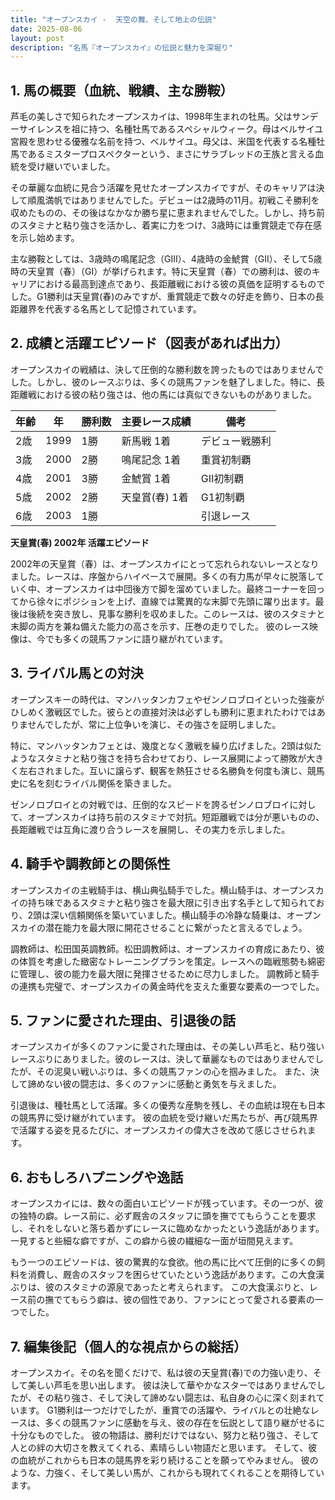 ```yaml
---
title: "オープンスカイ -  天空の舞、そして地上の伝説"
date: 2025-08-06
layout: post
description: "名馬『オープンスカイ』の伝説と魅力を深堀り"
---
```


## 1. 馬の概要（血統、戦績、主な勝鞍）

芦毛の美しさで知られたオープンスカイは、1998年生まれの牡馬。父はサンデーサイレンスを祖に持つ、名種牡馬であるスペシャルウィーク。母はベルサイユ宮殿を思わせる優雅な名前を持つ、ベルサイユ。母父は、米国を代表する名種牡馬であるミスタープロスペクターという、まさにサラブレッドの王族と言える血統を受け継いでいました。

その華麗な血統に見合う活躍を見せたオープンスカイですが、そのキャリアは決して順風満帆ではありませんでした。デビューは2歳時の11月。初戦こそ勝利を収めたものの、その後はなかなか勝ち星に恵まれませんでした。しかし、持ち前のスタミナと粘り強さを活かし、着実に力をつけ、3歳時には重賞競走で存在感を示し始めます。

主な勝鞍としては、3歳時の鳴尾記念（GIII）、4歳時の金鯱賞（GII）、そして5歳時の天皇賞（春）（GI）が挙げられます。特に天皇賞（春）での勝利は、彼のキャリアにおける最高到達点であり、長距離戦における彼の真価を証明するものでした。G1勝利は天皇賞(春)のみですが、重賞競走で数々の好走を飾り、日本の長距離界を代表する名馬として記憶されています。


## 2. 成績と活躍エピソード（図表があれば出力）

オープンスカイの戦績は、決して圧倒的な勝利数を誇ったものではありませんでした。しかし、彼のレースぶりは、多くの競馬ファンを魅了しました。特に、長距離戦における彼の粘り強さは、他の馬には真似できないものがありました。

| 年齢 | 年 | 勝利数 | 主要レース成績 | 備考 |
|---|---|---|---|---|
| 2歳 | 1999 | 1勝 | 新馬戦 1着 | デビュー戦勝利 |
| 3歳 | 2000 | 2勝 | 鳴尾記念 1着 | 重賞初制覇 |
| 4歳 | 2001 | 3勝 | 金鯱賞 1着 | GII初制覇 |
| 5歳 | 2002 | 2勝 | 天皇賞(春) 1着 | G1初制覇 |
| 6歳 | 2003 | 1勝 |  |  引退レース |


**天皇賞(春) 2002年 活躍エピソード**

2002年の天皇賞（春）は、オープンスカイにとって忘れられないレースとなりました。レースは、序盤からハイペースで展開。多くの有力馬が早々に脱落していく中、オープンスカイは中団後方で脚を溜めていました。最終コーナーを回ってから徐々にポジションを上げ、直線では驚異的な末脚で先頭に躍り出ます。最後は後続を突き放し、見事な勝利を収めました。このレースは、彼のスタミナと末脚の両方を兼ね備えた能力の高さを示す、圧巻の走りでした。  彼のレース映像は、今でも多くの競馬ファンに語り継がれています。


## 3. ライバル馬との対決

オープンスキーの時代は、マンハッタンカフェやゼンノロブロイといった強豪がひしめく激戦区でした。彼らとの直接対決は必ずしも勝利に恵まれたわけではありませんでしたが、常に上位争いを演じ、その強さを証明しました。

特に、マンハッタンカフェとは、幾度となく激戦を繰り広げました。2頭は似たようなスタミナと粘り強さを持ち合わせており、レース展開によって勝敗が大きく左右されました。互いに譲らず、観客を熱狂させる名勝負を何度も演じ、競馬史に名を刻むライバル関係を築きました。

ゼンノロブロイとの対戦では、圧倒的なスピードを誇るゼンノロブロイに対して、オープンスカイは持ち前のスタミナで対抗。短距離戦では分が悪いものの、長距離戦では互角に渡り合うレースを展開し、その実力を示しました。


## 4. 騎手や調教師との関係性

オープンスカイの主戦騎手は、横山典弘騎手でした。横山騎手は、オープンスカイの持ち味であるスタミナと粘り強さを最大限に引き出す名手として知られており、2頭は深い信頼関係を築いていました。横山騎手の冷静な騎乗は、オープンスカイの潜在能力を最大限に開花させることに繋がったと言えるでしょう。

調教師は、松田国英調教師。松田調教師は、オープンスカイの育成にあたり、彼の体質を考慮した緻密なトレーニングプランを策定。レースへの臨戦態勢も綿密に管理し、彼の能力を最大限に発揮させるために尽力しました。  調教師と騎手の連携も完璧で、オープンスカイの黄金時代を支えた重要な要素の一つでした。


## 5. ファンに愛された理由、引退後の話

オープンスカイが多くのファンに愛された理由は、その美しい芦毛と、粘り強いレースぶりにありました。彼のレースは、決して華麗なものではありませんでしたが、その泥臭い戦いぶりは、多くの競馬ファンの心を掴みました。  また、決して諦めない彼の闘志は、多くのファンに感動と勇気を与えました。

引退後は、種牡馬として活躍。多くの優秀な産駒を残し、その血統は現在も日本の競馬界に受け継がれています。  彼の血統を受け継いだ馬たちが、再び競馬界で活躍する姿を見るたびに、オープンスカイの偉大さを改めて感じさせられます。


## 6. おもしろハプニングや逸話

オープンスカイには、数々の面白いエピソードが残っています。その一つが、彼の独特の癖。レース前に、必ず厩舎のスタッフに頭を撫でてもらうことを要求し、それをしないと落ち着かずにレースに臨めなかったという逸話があります。一見すると些細な癖ですが、この癖から彼の繊細な一面が垣間見えます。

もう一つのエピソードは、彼の驚異的な食欲。他の馬に比べて圧倒的に多くの飼料を消費し、厩舎のスタッフを困らせていたという逸話があります。この大食漢ぶりは、彼のスタミナの源泉であったと考えられます。  この大食漢ぶりと、レース前の撫でてもらう癖は、彼の個性であり、ファンにとって愛される要素の一つでした。


## 7. 編集後記（個人的な視点からの総括）

オープンスカイ。その名を聞くだけで、私は彼の天皇賞(春)での力強い走り、そして美しい芦毛を思い出します。  彼は決して華やかなスターではありませんでしたが、その粘り強さ、そして決して諦めない闘志は、私自身の心に深く刻まれています。  G1勝利は一つだけでしたが、重賞での活躍や、ライバルとの壮絶なレースは、多くの競馬ファンに感動を与え、彼の存在を伝説として語り継がせるに十分なものでした。  彼の物語は、勝利だけではない、努力と粘り強さ、そして人との絆の大切さを教えてくれる、素晴らしい物語だと思います。  そして、彼の血統がこれからも日本の競馬界を彩り続けることを願ってやみません。  彼のような、力強く、そして美しい馬が、これからも現れてくれることを期待しています。
